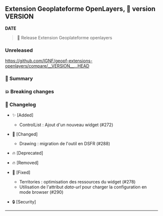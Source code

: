 ## Extension Geoplateforme OpenLayers, 🔖 version __VERSION__

__DATE__
> 🚀 Release Extension Geoplateforme openlayers

### Unreleased

<https://github.com/IGNF/geopf-extensions-openlayers/compare/__VERSION__...HEAD>

### 🎉 Summary

### 💥 Breaking changes

### 📖 Changelog

* ✨ [Added]

  * ControlList : Ajout d'un nouveau widget (#272) 

* 🔨 [Changed]

   * Drawing : migration de l'outil en DSFR (#288)

* 🔥 [Deprecated]

* 🔥 [Removed]

* 🐛 [Fixed]

    * Territories : optimisation des ressources du widget (#278)
    * Utilisation de l'attribut *data-url* pour charger la configuration en mode browser (#290)
  
* 🔒 [Security]


---

